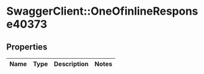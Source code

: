 # SwaggerClient::OneOfinlineResponse40373

## Properties
Name | Type | Description | Notes
------------ | ------------- | ------------- | -------------

